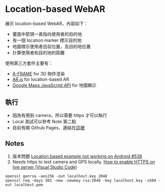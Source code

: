 # Location-based WebAR

展示 location-based WebAR，內容如下：  
* 畫面中箭頭一直指向使用者的目的地  
* 有一個 location marker 標示目的地  
* 地圖標示使用者目前位置，及目的地位置
* 計算使用者和目的地的距離


使用第三方套件主要有：  
* [A-FRAME](https://aframe.io/) for 3D 物件渲染
* [AR.js](https://ar-js-org.github.io/AR.js-Docs/location-based/) for location-based AR
* [Google Maps JavaScript API](https://developers.google.com/maps/documentation/javascript?hl=zh-tw) for 地圖顯示

## 執行
* 因為有用到 camera，所以需要 https 才可以執行
* Local 測試可以參考 Note 第二點
* 目前有開 Github Pages，連結在[這裡](https://osensetech.github.io/location-based-webar/) 

## Notes

1. 版本問題 [Location based example not working on Android #538](https://github.com/AR-js-org/AR.js/issues/538)
2. Needs https to test camera and GPS locally. [How to enable HTTPS on live server (Visual Studio Code)](https://medium.com/webisora/how-to-enable-https-on-live-server-visual-studio-code-5659fbc5542c)

```shell
openssl genrsa -aes256 -out localhost.key 2048  
openssl req -days 365 -new -newkey rsa:2048 -key localhost.key -x509 -out localhost.pem 
```
